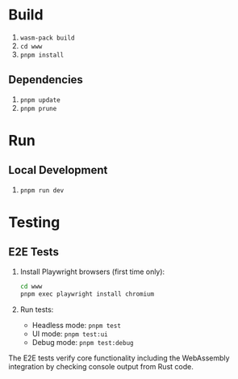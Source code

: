 # Build

1. `wasm-pack build`
2. `cd www`
3. `pnpm install`

## Dependencies

1. `pnpm update`
2. `pnpm prune`

# Run

## Local Development

1. `pnpm run dev`

# Testing

## E2E Tests

1. Install Playwright browsers (first time only):

   ```bash
   cd www
   pnpm exec playwright install chromium
   ```

2. Run tests:
   - Headless mode: `pnpm test`
   - UI mode: `pnpm test:ui`
   - Debug mode: `pnpm test:debug`

The E2E tests verify core functionality including the WebAssembly integration by checking console output from Rust code.
